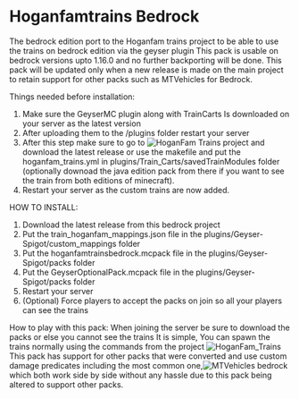 # Hoganfamtrains Bedrock
The bedrock edition port to the Hoganfam trains project to be able to use the trains on bedrock edition via the geyser plugin
This pack is usable on bedrock versions upto 1.16.0 and no further backporting will be done. This pack will be updated only when a new release is made on the main project to retain support for other packs such as MTVehicles for Bedrock.

Things needed before installation:
1. Make sure the GeyserMC plugin along with TrainCarts Is downloaded on your server as the latest version
2. After uploading them to the /plugins folder restart your server
3. After this step make sure to go to ![HoganFam Trains project](https://github.com/amalon/hoganfam-trains) and download the latest release or use the makefile and put the hoganfam_trains.yml in plugins/Train_Carts/savedTrainModules folder (optionally downoad the java edition pack from there if you want to see the train from both editions of minecraft).
4. Restart your server as the custom trains are now added.

HOW TO INSTALL:
1. Download the latest release from this bedrock project
2. Put the train_hoganfam_mappings.json file in the plugins/Geyser-Spigot/custom_mappings folder
3. Put the hoganfamtrainsbedrock.mcpack file in the plugins/Geyser-Spigot/packs folder
4. Put the GeyserOptionalPack.mcpack file in the plugins/Geyser-Spigot/packs folder
5. Restart your server
6. (Optional) Force players to accept the packs on join so all your players can see the trains

How to play with this pack:
When joining the server be sure to download the packs or else you cannot see the trains
It is simple, You can spawn the trains normally using the commands from the project ![HoganFam_Trains](https://github.com/amalon/hoganfam-trains)
This pack has support for other packs that were converted and use custom damage predicates including the most common one,![MTVehicles bedrock](https://github.com/Tydium/MTVehicles-Bedrock-Pack) which both work side by side without any hassle due to this pack being altered to support other packs.
